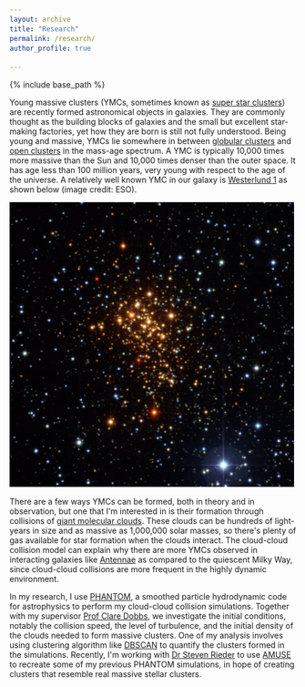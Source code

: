 ```yaml
---
layout: archive
title: "Research"
permalink: /research/
author_profile: true

---
```


{% include base_path %}

Young massive clusters (YMCs, sometimes known as [super star clusters](https://en.wikipedia.org/wiki/Super_star_cluster)) are recently formed astronomical objects in galaxies. They are commonly thought as the building blocks of galaxies and the small but excellent star-making factories, yet how they are born is still not fully understood. Being young and massive, YMCs lie somewhere in between [globular clusters](https://en.wikipedia.org/wiki/Globular_cluster) and [open clusters](https://en.wikipedia.org/wiki/Open_cluster) in the mass-age spectrum. A YMC is typically 10,000 times more massive than the Sun and 10,000 times denser than the outer space. It has age less than 100 million years, very young with respect to the age of the universe. A relatively well known YMC in our galaxy is [Westerlund 1](https://en.wikipedia.org/wiki/Westerlund_1) as shown below (image credit: ESO).

<img src="/images/westerlund1.jpg" alt="ESO Westerlund 1" width="500">

There are a few ways YMCs can be formed, both in theory and in observation, but one that I'm interested in is their formation through collisions of [giant molecular clouds](https://en.wikipedia.org/wiki/Molecular_cloud#Giant_molecular_clouds). These clouds can be hundreds of light-years in size and as massive as 1,000,000 solar masses, so there's plenty of gas available for star formation when the clouds interact. The cloud-cloud collision model can explain why there are more YMCs observed in interacting galaxies like [Antennae](https://en.wikipedia.org/wiki/Antennae_Galaxies) as compared to the quiescent Milky Way, since cloud-cloud collisions are more frequent in the highly dynamic environment.

In my research, I use [PHANTOM](https://phantomsph.bitbucket.io/), a smoothed particle hydrodynamic code for astrophysics to perform my cloud-cloud collision simulations. Together with my supervisor [Prof Clare Dobbs](http://emps.exeter.ac.uk/physics-astronomy/staff/cld214), we investigate the initial conditions, notably the collision speed, the level of turbulence, and the initial density of the clouds needed to form massive clusters. One of my analysis involves using clustering algorithm like [DBSCAN](https://en.wikipedia.org/wiki/DBSCAN) to quantify the clusters formed in the simulations. Recently, I'm working with [Dr Steven Rieder](http://emps.exeter.ac.uk/physics-astronomy/staff/sr621) to use [AMUSE](https://amusecode.github.io/) to recreate some of my previous PHANTOM simulations, in hope of creating clusters that resemble real massive stellar clusters.
